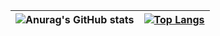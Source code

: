 <!--
![header](https://capsule-render.vercel.app/api?type=waving&height=180&color=auto&text=zhy2on's%20%20github&fontSize=50&fontAlign=75&fontAlignY=30)
✨ 코딩하는 감자 ✨ 

Here are some ideas to get you started:
- 🔭 I’m currently working on ... 
- 🌱 I’m currently learning ...
- 😄 Pronouns: ...
- ⚡ Fun fact: ...
- 👯 I’m looking to collaborate on ...
- 🤔 I’m looking for help with ...
- 💬 Ask me about ...
- 📫 How to reach me: ...
-->

|![Anurag's GitHub stats](https://github-readme-stats.vercel.app/api?username=zhy2on&line_height=20&theme=dracula&show_icons=true&card_width=600&hide_border=1)|[![Top Langs](https://github-readme-stats.vercel.app/api/top-langs/?username=zhy2on&layout=compact&theme=dracula&card_width=400&hide_border=1)](https://github.com/zhy2on?tab=repositories)|
|:---:|:---:|

<!--
[![Readme Card](https://github-readme-stats.vercel.app/api/pin/?username=zhy2on&repo=42cursus&theme=dark)](https://github.com/zhy2on/42cursus)
[![Readme Card](https://github-readme-stats.vercel.app/api/pin/?username=zhy2on&repo=42cursus_md&theme=dark)](https://github.com/zhy2on/42cursus_md)
-->
